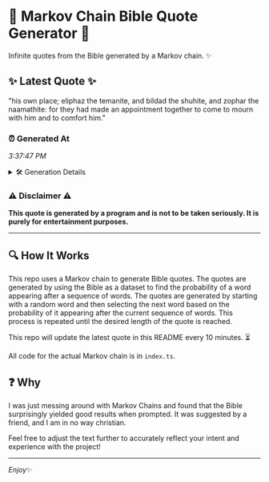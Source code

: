 # 📖 Markov Chain Bible Quote Generator 📖

Infinite quotes from the Bible generated by a Markov chain. ✨

## ✨ Latest Quote ✨
"his own place; eliphaz the temanite, and bildad the shuhite, and zophar the naamathite: for they had made an appointment together to come to mourn with him and to comfort him."

### ⏰ Generated At
*3:37:47 PM*

<details>
    <summary>🛠️ Generation Details</summary>
    <p>
        <strong>🌱 Seed:</strong> his<br>
        <strong>🔄 Iterations:</strong> 30<br>
        <strong>📜 Context History:</strong><br>[ his ]: own<br>[ his, own ]: place;<br>[ his, own, place; ]: eliphaz<br>[ his, own, place;, eliphaz ]: the<br>[ his, own, place;, eliphaz, the ]: temanite,<br>[ his, own, place;, eliphaz, the, temanite, ]: and<br>[ own, place;, eliphaz, the, temanite,, and ]: bildad<br>[ place;, eliphaz, the, temanite,, and, bildad ]: the<br>[ eliphaz, the, temanite,, and, bildad, the ]: shuhite,<br>[ the, temanite,, and, bildad, the, shuhite, ]: and<br>[ temanite,, and, bildad, the, shuhite,, and ]: zophar<br>[ and, bildad, the, shuhite,, and, zophar ]: the<br>[ bildad, the, shuhite,, and, zophar, the ]: naamathite:<br>[ the, shuhite,, and, zophar, the, naamathite: ]: for<br>[ shuhite,, and, zophar, the, naamathite:, for ]: they<br>[ and, zophar, the, naamathite:, for, they ]: had<br>[ zophar, the, naamathite:, for, they, had ]: made<br>[ the, naamathite:, for, they, had, made ]: an<br>[ naamathite:, for, they, had, made, an ]: appointment<br>[ for, they, had, made, an, appointment ]: together<br>[ they, had, made, an, appointment, together ]: to<br>[ had, made, an, appointment, together, to ]: come<br>[ made, an, appointment, together, to, come ]: to<br>[ an, appointment, together, to, come, to ]: mourn<br>[ appointment, together, to, come, to, mourn ]: with<br>[ together, to, come, to, mourn, with ]: him<br>[ to, come, to, mourn, with, him ]: and<br>[ come, to, mourn, with, him, and ]: to<br>[ to, mourn, with, him, and, to ]: comfort<br>[ mourn, with, him, and, to, comfort ]: him.<br>
    </p>
</details>

### ⚠️ Disclaimer ⚠️
**This quote is generated by a program and is not to be taken seriously. It is purely for entertainment purposes.**

---

## 🔍 How It Works

This repo uses a Markov chain to generate Bible quotes. The quotes are generated by using the Bible as a dataset to find the probability of a word appearing after a sequence of words. The quotes are generated by starting with a random word and then selecting the next word based on the probability of it appearing after the current sequence of words. This process is repeated until the desired length of the quote is reached.

This repo will update the latest quote in this README every 10 minutes. ⏳

All code for the actual Markov chain is in `index.ts`.

## ❓ Why

I was just messing around with Markov Chains and found that the Bible surprisingly yielded good results when prompted. 
It was suggested by a friend, and I am in no way christian.

Feel free to adjust the text further to accurately reflect your intent and experience with the project!

---

*Enjoy*✨

